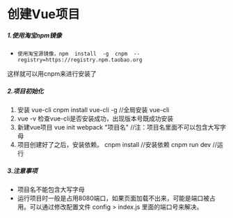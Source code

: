 # 创建Vue项目

##### 1.使用淘宝npm镜像

*     使用淘宝源镜像，npm  install  -g  cnpm  --registry=https://registry.npm.taobao.org
这样就可以用cnpm来进行安装了

##### 2.项目初始化

1. 安装 vue-cli
cnpm install vue-cli -g  //全局安装 vue-cli
2. vue -v 检查vue-cli是否安装成功，出现版本号既成功安装
3. 新建vue项目
vue init webpack "项目名"  //注：项目名里面不可以包含大写字母
4. 项目创建好了之后，安装依赖。
cnpm install  //安装依赖
cnpm run dev  //运行

##### 3.注意事项

* 项目名不能包含大写字母
* 运行项目时一般是占用8080端口，如果页面加载不出来，可能是端口被占用。可以通过修改配置文件 config > index.js 里面的端口号来解决。


